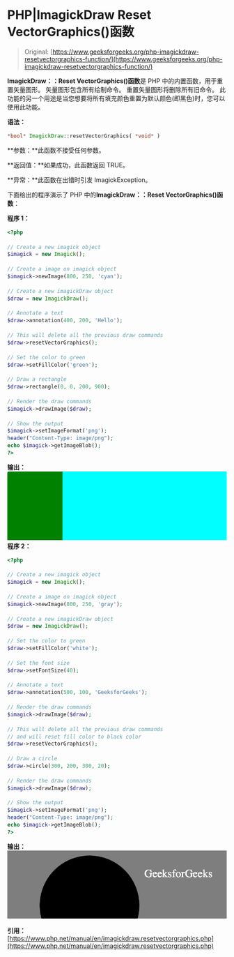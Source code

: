 # PHP|ImagickDraw Reset VectorGraphics()函数

> Original: [https://www.geeksforgeeks.org/php-imagickdraw-resetvectorgraphics-function/](https://www.geeksforgeeks.org/php-imagickdraw-resetvectorgraphics-function/)

**ImagickDraw：：Reset VectorGraphics()函数**是 PHP 中的内置函数，用于重置矢量图形。 矢量图形包含所有绘制命令。 重置矢量图形将删除所有旧命令。 此功能的另一个用途是当您想要将所有填充颜色重置为默认颜色(即黑色)时，您可以使用此功能。

**语法：**

```php
*bool* ImagickDraw::resetVectorGraphics( *void* )
```

**参数：**此函数不接受任何参数。

**返回值：**如果成功，此函数返回 TRUE。

**异常：**此函数在出错时引发 ImagickException。

下面给出的程序演示了 PHP 中的**ImagickDraw：：Reset VectorGraphics()函数**：

**程序 1：**

```php
<?php

// Create a new imagick object
$imagick = new Imagick();

// Create a image on imagick object
$imagick->newImage(800, 250, 'cyan');

// Create a new imagickDraw object
$draw = new ImagickDraw();

// Annotate a text
$draw->annotation(400, 200, 'Hello');

// This will delete all the previous draw commands
$draw->resetVectorGraphics();

// Set the color to green
$draw->setFillColor('green');

// Draw a rectangle
$draw->rectangle(0, 0, 200, 900);

// Render the draw commands
$imagick->drawImage($draw);

// Show the output
$imagick->setImageFormat('png');
header("Content-Type: image/png");
echo $imagick->getImageBlob();
?>
```

**输出：**
![](img/574a642a0a94c6ff3628e2ada952966b.png)
**程序 2：**

```php
<?php

// Create a new imagick object
$imagick = new Imagick();

// Create a image on imagick object
$imagick->newImage(800, 250, 'gray');

// Create a new imagickDraw object
$draw = new ImagickDraw();

// Set the color to green
$draw->setFillColor('white');

// Set the font size
$draw->setFontSize(40);

// Annotate a text
$draw->annotation(500, 100, 'GeeksforGeeks');

// Render the draw commands
$imagick->drawImage($draw);

// This will delete all the previous draw commands
// and will reset fill color to black color
$draw->resetVectorGraphics();

// Draw a circle
$draw->circle(300, 200, 300, 20);

// Render the draw commands
$imagick->drawImage($draw);

// Show the output
$imagick->setImageFormat('png');
header("Content-Type: image/png");
echo $imagick->getImageBlob();
?>
```

**输出：**
![](img/0ab97e2712c0e4522ff91d19d1977e12.png)

**引用：**[https://www.php.net/manual/en/imagickdraw.resetvectorgraphics.php](https://www.php.net/manual/en/imagickdraw.resetvectorgraphics.php)